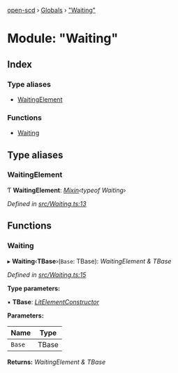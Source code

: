 [open-scd](../README.md) › [Globals](../globals.md) › ["Waiting"](_waiting_.md)

# Module: "Waiting"

## Index

### Type aliases

* [WaitingElement](_waiting_.md#waitingelement)

### Functions

* [Waiting](_waiting_.md#waiting)

## Type aliases

###  WaitingElement

Ƭ **WaitingElement**: *[Mixin](_foundation_.md#mixin)‹typeof Waiting›*

*Defined in [src/Waiting.ts:13](https://github.com/openscd/open-scd/blob/56480b8/src/Waiting.ts#L13)*

## Functions

###  Waiting

▸ **Waiting**‹**TBase**›(`Base`: TBase): *WaitingElement & TBase*

*Defined in [src/Waiting.ts:15](https://github.com/openscd/open-scd/blob/56480b8/src/Waiting.ts#L15)*

**Type parameters:**

▪ **TBase**: *[LitElementConstructor](_foundation_.md#litelementconstructor)*

**Parameters:**

Name | Type |
------ | ------ |
`Base` | TBase |

**Returns:** *WaitingElement & TBase*
